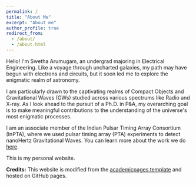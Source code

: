 ```yaml
---
permalink: /
title: "About Me"
excerpt: "About me"
author_profile: true
redirect_from: 
  - /about/
  - /about.html
---
```


Hello! I'm Swetha Arumugam, an undergrad majoring in Electrical Engineering. Like a voyage through uncharted galaxies, my path may have begun with electrons and circuits, but it soon led me to explore the enigmatic realm of astronomy. 

I am particularly drawn to the captivating realms of Compact Objects and Gravitational Waves (GWs) studied across various spectrums like Radio and X-ray. As I look ahead to the pursuit of a Ph.D. in P&A, my overarching goal is to make meaningful contributions to the understanding of the universe's most enigmatic processes.

I am an associate member of the Indian Pulsar Timing Array Consortium (InPTA), where we used pulsar timing array (PTA) experiments to detect nanoHertz Gravitational Waves. You can learn more about the work we do [here]("https://inpta.iitr.ac.in/").

This is my personal website. 

**Credits:** This website is modified from the [academicpages template](https://github.com/academicpages/academicpages.github.io) and hosted on GitHub pages.

